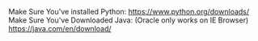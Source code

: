 Make Sure You've installed Python: https://www.python.org/downloads/
Make Sure You've Downloaded Java: (Oracle only works on IE Browser) https://java.com/en/download/
